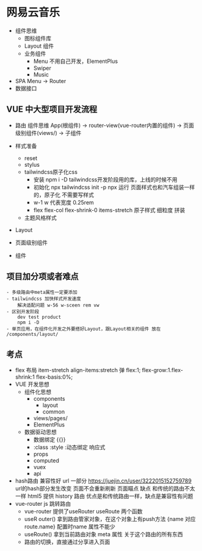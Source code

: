# 网易云音乐

- 组件思维
    - 图标组件库
    - Layout 组件
    - 业务组件
        - Menu 不用自己开发，ElementPlus
        - Swiper
        - Music
- SPA
    Menu -> Router
- 数据接口

## VUE 中大型项目开发流程

- 路由  组件思维
    App(根组件) -> router-view(vue-router内置的组件) -> 页面级别组件(views/) -> 子组件

- 样式准备
    - reset
    - stylus
    - tailwindcss原子化css
        - 安装 
        npm i -D tailwindcss开发阶段用的库，上线的时候不用
        - 初始化
        npx tailwindcss init -p
        npx 运行
        页面样式也和汽车组装一样的，原子化 不需要写样式
        - w-1 w 代表宽度 0.25rem
        - flex flex-col flex-shrink-0 items-stretch 原子样式 细粒度
        拼装
    - 主题风格样式

- Layout
- 页面级别组件
- 组件

## 项目加分项或者难点
    - 多级路由中meta属性一定要添加
    - tailwindcss 加快样式开发速度
        解决适配问题 w-56 w-sceen rem vw
    - 区别开发阶段
        dev test product
        npm i -D
    - 单页应用，在组件化开发之外要搭好Layout，跟Layout相关的组件 放在
    /components/layout/

## 考点
- flex 布局
    item-stretch align-items:stretch
    弹 flex:1; flex-grow:1.flex-shrink:1 flex-basis:0%;
- VUE 开发思想
    - 组件化思想
        - components
            - layout
            - common
        - views/pages/
        - ElementPlus
    - 数据驱动思想
        - 数据绑定 {{}}
        - :class :style :动态绑定 响应式
        - props
        - computed
        - vuex
        - api
- hash路由 兼容性好 url 一部分
    https://juejin.cn/user/3222015152759789
    url的hash部分发生改变 页面不会重新刷新 页面瞄点
    缺点 和传统的路由不太一样
    html5 提供 history 路由 优点是和传统路由一样，缺点是兼容性有问题
- vue-router js 跳转路由
    - vue-router 提供了useRouter useRoute 两个函数
    - useR outer() 拿到路由管家对象，在这个对象上有push方法
    {name 对应 route.name} 配置时name 属性不能少
    - useRoute() 拿到当前路由对象 meta 属性 关于这个路由的所有东西
    - 路由的切换，直接通过分享进入页面